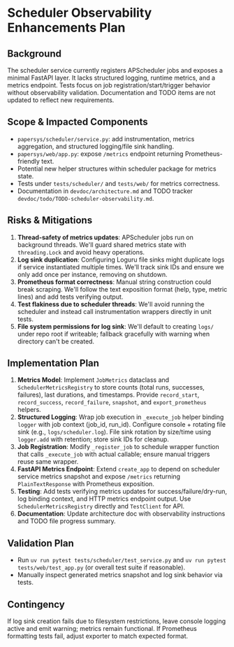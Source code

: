 # Scheduler Observability Enhancements Plan

## Background
The scheduler service currently registers APScheduler jobs and exposes a minimal FastAPI layer. It lacks structured logging, runtime metrics, and a metrics endpoint. Tests focus on job registration/start/trigger behavior without observability validation. Documentation and TODO items are not updated to reflect new requirements.

## Scope & Impacted Components
- `papersys/scheduler/service.py`: add instrumentation, metrics aggregation, and structured logging/file sink handling.
- `papersys/web/app.py`: expose `/metrics` endpoint returning Prometheus-friendly text.
- Potential new helper structures within scheduler package for metrics state.
- Tests under `tests/scheduler/` and `tests/web/` for metrics correctness.
- Documentation in `devdoc/architecture.md` and TODO tracker `devdoc/todo/TODO-scheduler-observability.md`.

## Risks & Mitigations
1. **Thread-safety of metrics updates**: APScheduler jobs run on background threads. We'll guard shared metrics state with `threading.Lock` and avoid heavy operations.
2. **Log sink duplication**: Configuring Loguru file sinks might duplicate logs if service instantiated multiple times. We'll track sink IDs and ensure we only add once per instance, removing on shutdown.
3. **Prometheus format correctness**: Manual string construction could break scraping. We'll follow the text exposition format (help, type, metric lines) and add tests verifying output.
4. **Test flakiness due to scheduler threads**: We'll avoid running the scheduler and instead call instrumentation wrappers directly in unit tests.
5. **File system permissions for log sink**: We'll default to creating `logs/` under repo root if writeable; fallback gracefully with warning when directory can't be created.

## Implementation Plan
1. **Metrics Model**: Implement `JobMetrics` dataclass and `SchedulerMetricsRegistry` to store counts (total runs, successes, failures), last durations, and timestamps. Provide `record_start`, `record_success`, `record_failure`, `snapshot`, and `export_prometheus` helpers.
2. **Structured Logging**: Wrap job execution in `_execute_job` helper binding `logger` with job context (job_id, run_id). Configure console + rotating file sink (e.g., `logs/scheduler.log`). File sink rotation by size/time using `logger.add` with retention; store sink IDs for cleanup.
3. **Job Registration**: Modify `_register_job` to schedule wrapper function that calls `_execute_job` with actual callable; ensure manual triggers reuse same wrapper.
4. **FastAPI Metrics Endpoint**: Extend `create_app` to depend on scheduler service metrics snapshot and expose `/metrics` returning `PlainTextResponse` with Prometheus exposition.
5. **Testing**: Add tests verifying metrics updates for success/failure/dry-run, log binding context, and HTTP metrics endpoint output. Use `SchedulerMetricsRegistry` directly and `TestClient` for API.
6. **Documentation**: Update architecture doc with observability instructions and TODO file progress summary.

## Validation Plan
- Run `uv run pytest tests/scheduler/test_service.py` and `uv run pytest tests/web/test_app.py` (or overall test suite if reasonable).
- Manually inspect generated metrics snapshot and log sink behavior via tests.

## Contingency
If log sink creation fails due to filesystem restrictions, leave console logging active and emit warning; metrics remain functional. If Prometheus formatting tests fail, adjust exporter to match expected format.
